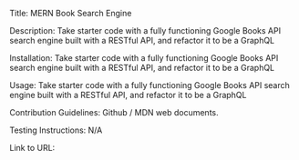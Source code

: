 Title: MERN Book Search Engine

Description:  Take starter code with a fully functioning Google Books API search engine built with a RESTful API, and refactor it to be a GraphQL

Installation: Take starter code with a fully functioning Google Books API search engine built with a RESTful API, and refactor it to be a GraphQL

Usage: Take starter code with a fully functioning Google Books API search engine built with a RESTful API, and refactor it to be a GraphQL

Contribution Guidelines: Github / MDN web documents.


Testing Instructions: N/A

Link to URL:
